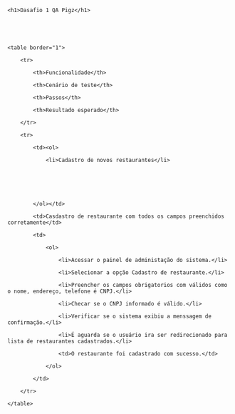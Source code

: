 <body>

    <h1>Dasafio 1 QA Pigz</h1>





    <table border="1">

        <tr>

            <th>Funcionalidade</th>

            <th>Cenário de teste</th>

            <th>Passos</th> 

            <th>Resultado esperado</th>

        </tr>

        <tr>

            <td><ol>

                <li>Cadastro de novos restaurantes</li>






            </ol></td>

            <td>Casdastro de restaurante com todos os campos preenchidos corretamente</td>

            <td>

                <ol>

                    <li>Acessar o painel de administação do sistema.</li>

                    <li>Selecionar a opção Cadastro de restaurante.</li>

                    <li>Preencher os campos obrigatorios com válidos como o nome, endereço, telefone é CNPJ.</li>

                    <li>Checar se o CNPJ informado é válido.</li>

                    <li>Verificar se o sistema exibiu a menssagem de confirmação.</li>

                    <li>É aguarda se o usuário ira ser redirecionado para lista de restaurantes cadastrados.</li>

                    <td>O restaurante foi cadastrado com sucesso.</td>

                </ol>

            </td>

        </tr>

    </table>

</body>
